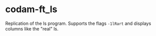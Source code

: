 # codam-ft_ls
Replication of the ls program. Supports the flags `-1lRart` and displays columns like the "real" ls.
